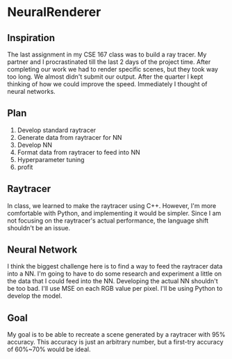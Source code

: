# NeuralRenderer

## Inspiration
The last assignment in my CSE 167 class was to build a ray tracer. My partner and I procrastinated till the last 2 days of the project time. After completing our work we had to render specific scenes, but they took way too long. We almost didn't submit our output. After the quarter I kept thinking of how we could improve the speed. Immediately I thought of neural networks.

## Plan
1) Develop standard raytracer
2) Generate data from raytracer for NN
3) Develop NN
4) Format data from raytracer to feed into NN
5) Hyperparameter tuning
6) profit

## Raytracer
In class, we learned to make the raytracer using C++. However, I'm more comfortable with Python, and implementing it would be simpler. Since I am not focusing on the raytracer's actual performance, the language shift shouldn't be an issue.

## Neural Network
I think the biggest challenge here is to find a way to feed the raytracer data into a NN. I'm going to have to do some research and experiment a little on the data that I could feed into the NN. Developing the actual NN shouldn't be too bad. I'll use MSE on each RGB value per pixel. I'll be using Python to develop the model.

## Goal
My goal is to be able to recreate a scene generated by a raytracer with 95% accuracy. This accuracy is just an arbitrary number, but a first-try accuracy of 60%~70% would be ideal.
